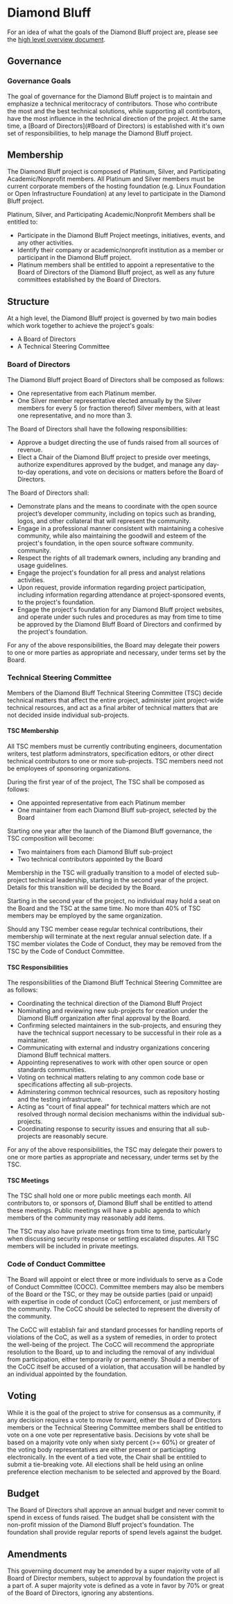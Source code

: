 # Diamond Bluff

For an idea of what the goals of the Diamond Bluff project are, please see the
[high level overview document](README.md).

## Governance

### Governance Goals

The goal of governance for the Diamond Bluff project is to maintain and
emphasize a technical meritocracy of contributors. Those who contribute the
most and the best technical solutions, while supporting all contirbutors, have
the most influence in the technical direction of the project. At the same
time, a [Board of Directors](#Board of Directors) is established with it's
own set of responsibilities, to help manage the Diamond Bluff project.

## Membership

The Diamond Bluff project is composed of Platinum, Silver, and Participating
Academic/Nonprofit members. All Platinum and Silver members must be current corporate
members of the hosting foundation (e.g. Linux Foundation or Open Infrastructure
Foundation) at any level to participate in the Diamond Bluff project.

Platinum, Silver, and Participating Academic/Nonprofit Members shall be entitled to:

* Participate in the Diamond Bluff Project meetings, initiatives, events, and
  any other activities.
* Identify their company or academic/nonprofit institution as a member or participant in
  the Diamond Bluff project.
* Platinum members shall be entitled to appoint a representative to the
  Board of Directors of the Diamond Bluff project, as well as any future
  committees established by the Board of Directors.

## Structure

At a high level, the Diamond Bluff project is governed by two main bodies which
work together to achieve the project's goals:

* A Board of Directors
* A Technical Steering Committee

### Board of Directors

The Diamond Bluff project Board of Directors shall be composed as follows:

* One representative from each Platinum member.
* One Silver member representative elected annually by the Silver members for
  every 5 (or fraction thereof) Silver members, with at least one
  representative, and no more than 3.

The Board of Directors shall have the following responsibilities:

* Approve a budget directing the use of funds raised from all sources of
  revenue.
* Elect a Chair of the Diamond Bluff project to preside over meetings,
  authorize expenditures approved by the budget, and manage any day-to-day
  operations, and vote on decisions or matters before the Board of Directors.

The Board of Directors shall:

* Demonstrate plans and the means to coordinate with the open source project’s
  developer community, including on topics such as branding, logos, and other
  collateral that will represent the community.
* Engage in a professional manner consistent with maintaining a cohesive
  community, while also maintaining the goodwill and esteem of the project's
  foundation, in the open source software community.
  community.
* Respect the rights of all trademark owners, including any branding and usage
  guidelines.
* Engage the project's foundation for all press and analyst relations activities.
* Upon request, provide information regarding project participation, including
  information regarding attendance at project-sponsored events, to the
  project's foundation.
* Engage the project's foundation for any Diamond Bluff project websites, and
  operate under such rules and procedures as may from time to time be approved
  by the Diamond Bluff Board of Directors and confirmed by the project's
  foundation.

For any of the above responsibilities, the Board may delegate their powers to
one or more parties as appropriate and necessary, under terms set by the Board.

### Technical Steering Committee

Members of the Diamond Bluff Technical Steering Committee (TSC) decide
technical matters that affect the entire project, administer joint
project-wide technical resources, and act as a final arbiter of technical
matters that are not decided inside individual sub-projects.

#### TSC Membership

All TSC members must be currently contributing engineers, documentation
writers, test platform adminstrators, specification editors, or other direct
technical contributors to one or more sub-projects. TSC members need not be
employees of sponsoring organizations.

During the first year of of the project, The TSC shall be composed as follows:

* One appointed representative from each Platinum member
* One maintainer from each Diamond Bluff sub-project, selected by the Board

Starting one year after the launch of the Diamond Bluff governance, the TSC
composition will become:

* Two maintainers from each Diamond Bluff sub-project
* Two technical contributors appointed by the Board

Membership in the TSC will gradually transition to a model of elected
sub-project technical leadership, starting in the second year of the project.
Details for this transition will be decided by the Board.

Starting in the second year of the project, no individual may hold a seat on
the Board and the TSC at the same time. No more than 40% of TSC members may be
employed by the same organization.

Should any TSC member cease regular technical contributions, their membership
will terminate at the next regular annual selection date. If a TSC member
violates the Code of Conduct, they may be removed from the TSC by the Code of
Conduct Committee.

#### TSC Responsibilities

The responsibilities of the Diamond Bluff Technical Steering Committee are
as follows:

* Coordinating the technical direction of the Diamond Bluff Project
* Nominating and reviewing new sub-projects for creation under the Diamond
  Bluff organization after final approval by the Board.
* Confirming selected maintainers in the sub-projects, and ensuring they have
  the technical support necessary to be successful in their role as a
  maintainer.
* Communicating with external and industry organizations concering Diamond
  Bluff technical matters.
* Appointing represenatives to work with other open source or open standards
  communities.
* Voting on technical matters relating to any common code base or
  specifications affecting all sub-projects.
* Adminstering common technical resources, such as repository hosting and the
  testing infrastructure.
* Acting as "court of final appeal" for technical matters which are not
  resolved through normal decision mechanisms within the individual
  sub-projects.
* Coordinating response to security issues and ensuring that all sub-projects
  are reasonably secure.

For any of the above responsibilities, the TSC may delegate their powers to one
or more parties as appropriate and necessary, under terms set by the TSC.

#### TSC Meetings

The TSC shall hold one or more public meetings each month. All contributors
to, or sponsors of, Diamond Bluff shall be entitled to attend these meetings.
Public meetings will have a public agenda to which members of the community may
reasonably add items.

The TSC may also have private meetings from time to time, particularly when
discussing security response or settling escalated disputes. All TSC members
will be included in private meetings.

### Code of Conduct Committee

The Board will appoint or elect three or more individuals to serve as a Code of
Conduct Committee (COCC). Committee members may also be members of the Board or
the TSC, or they may be outside parties (paid or unpaid) with expertise in code
of conduct (CoC) enforcement, or just members of the community. The CoCC should
be selected to represent the diversity of the community.

The CoCC will establish fair and standard processes for handling reports of violations of the CoC, as well as a system of remedies, in order to protect the well-being of the project. The CoCC will recommend the appropriate resolution to the Board, up to and including the removal of any individual from participation, either temporarily or permanently. Should a member of the CoCC itself be accused of a violation, that accusation will be handled by an individual appointed by the foundation.

## Voting

While it is the goal of the project to strive for consensus as a community, if
any decision requires a vote to move forward, either the Board of Directors
members or the Technical Steering Committee members shall be entitled to vote
on a one vote per representative basis. Decisions by vote shall be based on a
majority vote only when sixty percent (>= 60%) or greater of the voting body
representatives are either present or particiapting electronically. In the
event of a tied vote, the Chair shall be entitiled to submit a tie-breaking
vote. All elections shall be held using an online preference election mechanism
to be selected and approved by the Board.

## Budget

The Board of Directors shall approve an annual budget and never commit to spend
in excess of funds raised. The budget shall be consistent with the non-profit
mission of the Diamond Bluff project's foundation. The foundation shall provide
regular reports of spend levels against the budget.

## Amendments
This governiing document may be amended by a super majority vote of all Board
of Director members, subject to approval by foundation the project is a part
of. A super majority vote is defined as a vote in favor by 70% or great of the
Board of Directors, ignoring any abstentions.
